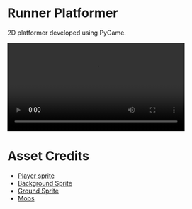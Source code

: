 # Runner Platformer

2D platformer developed using PyGame.

<video src='./resources/Platformer Demo.mp4' width=400></video>


# Asset Credits

- [Player sprite](https://craftpix.net/freebies/free-fantasy-chibi-male-sprites-pixel-art/)
- [Background Sprite](https://craftpix.net/freebies/ocean-and-clouds-free-pixel-art-backgrounds/)
- [Ground Sprite](https://opengameart.org/content/platformer-art-pixel-edition)
- [Mobs](https://craftpix.net/freebies/free-street-animal-pixel-art-asset-pack/)